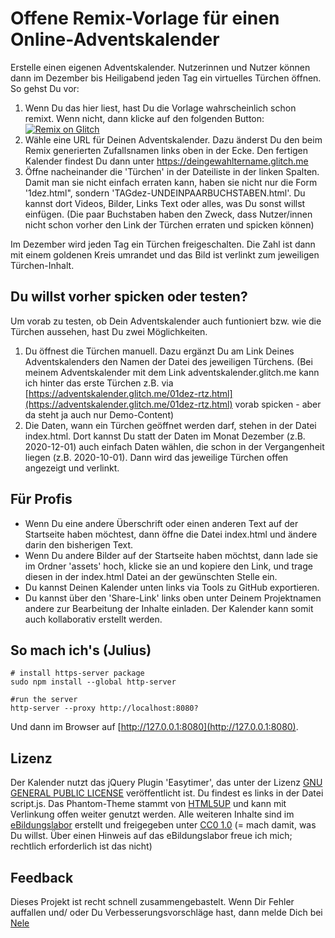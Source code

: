 # Offene Remix-Vorlage für einen Online-Adventskalender 

Erstelle einen eigenen Adventskalender. Nutzerinnen und Nutzer können dann im Dezember bis Heiligabend jeden Tag ein virtuelles Türchen öffnen.
So gehst Du vor:

1. Wenn Du das hier liest, hast Du die Vorlage wahrscheinlich schon remixt. Wenn nicht, dann klicke auf den folgenden Button: [![Remix on Glitch](https://cdn.glitch.com/2703baf2-b643-4da7-ab91-7ee2a2d00b5b%2Fremix-button.svg)](https://glitch.com/edit/#!/remix/adventskalender)
2. Wähle eine URL für Deinen Adventskalender. Dazu änderst Du den beim Remix generierten Zufallsnamen links oben in der Ecke. Den fertigen Kalender findest Du dann unter https://deingewahltername.glitch.me
3. Öffne nacheinander die 'Türchen' in der Dateiliste in der linken Spalten. Damit man sie nicht einfach erraten kann, haben sie nicht nur die Form '1dez.html", sondern 'TAGdez-UNDEINPAARBUCHSTABEN.html'. Du kannst dort Videos, Bilder, Links Text oder alles, was Du sonst willst einfügen. (Die paar Buchstaben haben den Zweck, dass Nutzer/innen nicht schon vorher den Link der Türchen erraten und spicken können)

Im Dezember wird jeden Tag ein Türchen freigeschalten. Die Zahl ist dann mit einem goldenen Kreis umrandet und das Bild ist verlinkt zum jeweiligen Türchen-Inhalt.


## Du willst vorher spicken oder testen?

Um vorab zu testen, ob Dein Adventskalender auch funtioniert bzw. wie die Türchen aussehen, hast Du zwei Möglichkeiten.

1. Du öffnest die Türchen manuell. Dazu ergänzt Du am Link Deines Adventskalenders den Namen der Datei des jeweiligen Türchens. (Bei meinem Adventskalender mit dem Link adventskalender.glitch.me kann ich hinter das erste Türchen z.B. via [https://adventskalender.glitch.me/01dez-rtz.html](https://adventskalender.glitch.me/01dez-rtz.html) vorab spicken - aber da steht ja auch nur Demo-Content)
2. Die Daten, wann ein Türchen geöffnet werden darf, stehen in der Datei index.html. Dort kannst Du statt der Daten im Monat Dezember (z.B. 2020-12-01) auch einfach Daten wählen, die schon in der Vergangenheit liegen (z.B. 2020-10-01). Dann wird das jeweilige Türchen offen angezeigt und verlinkt.

## Für Profis

* Wenn Du eine andere Überschrift oder einen anderen Text auf der Startseite haben möchtest, dann öffne die Datei index.html und ändere darin den bisherigen Text.
* Wenn Du andere Bilder auf der Startseite haben möchtst, dann lade sie im Ordner 'assets' hoch, klicke sie an und kopiere den Link, und trage diesen in der index.html Datei an der gewünschten Stelle ein. 
* Du kannst Deinen Kalender unten links via Tools zu GitHub exportieren.
* Du kannst über den 'Share-Link' links oben unter Deinem Projektnamen andere zur Bearbeitung der Inhalte einladen. Der Kalender kann somit auch kollaborativ erstellt werden.

## So mach ich's (Julius)

```
# install https-server package
sudo npm install --global http-server

#run the server
http-server --proxy http://localhost:8080?
```

Und dann im Browser auf [http://127.0.0.1:8080](http://127.0.0.1:8080).

## Lizenz

Der Kalender nutzt das jQuery Plugin 'Easytimer', das unter der Lizenz [GNU GENERAL PUBLIC LICENSE](https://www.gnu.org/licenses/gpl-2.0.html) veröffentlicht ist. Du findest es links in der Datei script.js. Das Phantom-Theme stammt von [HTML5UP](https://html5up.net) und kann mit Verlinkung offen weiter genutzt werden. Alle weiteren Inhalte sind im [eBildungslabor](https://ebildungslabor.de) erstellt und freigegeben unter [CC0 1.0](https://creativecommons.org/publicdomain/zero/1.0/deed.de) (= mach damit, was Du willst. Über einen Hinweis auf das eBildungslabor freue ich mich; rechtlich erforderlich ist das nicht)

## Feedback

Dieses Projekt ist recht schnell zusammengebastelt. Wenn Dir Fehler auffallen und/ oder Du Verbesserungsvorschläge hast, dann melde Dich bei [Nele](mailto:support@nele-hirsch.de)

